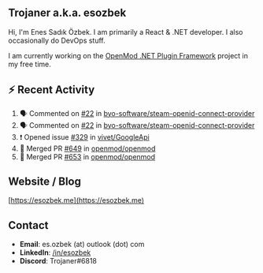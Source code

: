 ##  Trojaner a.k.a. esozbek
Hi, I'm Enes Sadık Özbek. I am primarily a React & .NET developer. I also occasionally do DevOps stuff.

I am currently working on the [OpenMod .NET Plugin Framework](https://github.com/openmod/openmod) project in my free time. 

## :zap: Recent Activity

<!--START_SECTION:activity-->
1. 🗣 Commented on [#22](https://github.com/byo-software/steam-openid-connect-provider/issues/22) in [byo-software/steam-openid-connect-provider](https://github.com/byo-software/steam-openid-connect-provider)
2. 🗣 Commented on [#22](https://github.com/byo-software/steam-openid-connect-provider/issues/22) in [byo-software/steam-openid-connect-provider](https://github.com/byo-software/steam-openid-connect-provider)
3. ❗️ Opened issue [#329](https://github.com/vivet/GoogleApi/issues/329) in [vivet/GoogleApi](https://github.com/vivet/GoogleApi)
4. 🎉 Merged PR [#649](https://github.com/openmod/openmod/pull/649) in [openmod/openmod](https://github.com/openmod/openmod)
5. 🎉 Merged PR [#653](https://github.com/openmod/openmod/pull/653) in [openmod/openmod](https://github.com/openmod/openmod)
<!--END_SECTION:activity-->

## Website / Blog
[https://esozbek.me](https://esozbek.me)

## Contact
- **Email**: es.ozbek (at) outlook (dot) com
- **LinkedIn**: [/in/esozbek](https://linkedin.com/in/esozbek)
- **Discord**: Trojaner#6818
